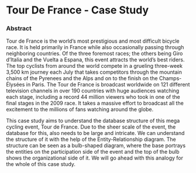 # Tour De France - Case Study

### Abstract

Tour de France is the world’s most prestigious and most difficult bicycle race. 
It is held primarily in France while also occasionally passing through neighboring countries. 
Of the three foremost races; the others being Giro d’Italia and the Vuelta a Espana, this event attracts the world’s best riders. 
The top cyclists from around the world compete in a grueling three-week 3,500 km journey each July that takes competitors through 
the mountain chains of the Pyrenees and the Alps and on to the finish on the Champs-Élysées in Paris. 
The Tour de France is broadcast worldwide on 121 different television channels in over 190 countries with huge audiences watching each stage, 
including a record 44 million viewers who took in one of the final stages in the 2009 race. 
It takes a massive effort to broadcast all the excitement to the millions of fans watching around the globe.


This case study aims to understand the database structure of this mega cycling event, Tour de France. Due to the sheer scale of the event, 
the database for this, also needs to be large and intricate.
We can understand the structure of it with the help of the Entity-Relationship diagram. 
The structure can be seen as a bulb-shaped diagram, where the base portrays the entities on the participation side of the event and the top 
of the bulb shows the organizational side of it.
We will go ahead with this analogy for the whole of this case study. 
